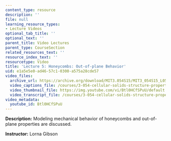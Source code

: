```yaml
---
content_type: resource
description: ''
file: null
learning_resource_types:
- Lecture Videos
optional_tab_title: ''
optional_text: ''
parent_title: Video Lectures
parent_type: CourseSection
related_resources_text: ''
resource_index_text: ''
resourcetype: Video
title: 'Lecture 5: Honeycombs: Out-of-plane Behavior'
uid: e1a5e5e0-ad46-57c1-0300-a575a28cde57
video_files:
  archive_url: https://archive.org/download/MIT3.054S15/MIT3_054S15_L05_300k.mp4
  video_captions_file: /courses/3-054-cellular-solids-structure-properties-and-applications-spring-2015/fa7dec40734b5fa6a7e89c0c805755a1_Btl0HCfSPuU.vtt
  video_thumbnail_file: https://img.youtube.com/vi/Btl0HCfSPuU/default.jpg
  video_transcript_file: /courses/3-054-cellular-solids-structure-properties-and-applications-spring-2015/eb1884f1976853017add992cff84c345_Btl0HCfSPuU.pdf
video_metadata:
  youtube_id: Btl0HCfSPuU
---
```


**Description:** Modeling mechanical behavior of honeycombs and out-of-plane properties are discussed.

**Instructor:** Lorna Gibson
